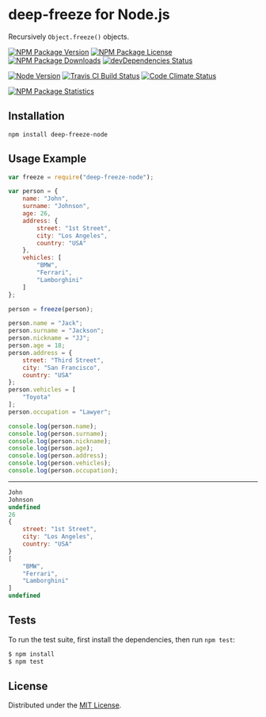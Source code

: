 # deep-freeze for Node.js

Recursively `Object.freeze()` objects.

[![NPM Package Version][npm-package-version-badge]][npm-package-url]
[![NPM Package License][npm-package-license-badge]][npm-package-license-url]
[![NPM Package Downloads][npm-package-downloads-badge]][npm-package-url]
[![devDependencies Status][devDependencies-status-badge]][devDependencies-status-page-url]

[![Node Version][node-version-badge]][node-downloads-page-url]
[![Travis CI Build Status][travis-ci-build-status-badge]][travis-ci-build-status-page-url]
[![Code Climate Status][code-climate-status-badge]][code-climate-status-page-url]

[![NPM Package Statistics][npm-package-statistics-badge]][npm-package-url]

## Installation

`npm install deep-freeze-node`

## Usage Example

```javascript
var freeze = require("deep-freeze-node");

var person = {
    name: "John",
    surname: "Johnson",
    age: 26,
    address: {
        street: "1st Street",
        city: "Los Angeles",
        country: "USA"
    },
    vehicles: [
        "BMW",
        "Ferrari",
        "Lamborghini"
    ]
};

person = freeze(person);

person.name = "Jack";
person.surname = "Jackson";
person.nickname = "JJ";
person.age = 18;
person.address = {
    street: "Third Street",
    city: "San Francisco",
    country: "USA"
};
person.vehicles = [
    "Toyota"
];
person.occupation = "Lawyer";

console.log(person.name);
console.log(person.surname);
console.log(person.nickname);
console.log(person.age);
console.log(person.address);
console.log(person.vehicles);
console.log(person.occupation);
```

***

```javascript
John
Johnson
undefined
26
{ 
    street: "1st Street", 
    city: "Los Angeles", 
    country: "USA" 
}
[
    "BMW",
    "Ferrari",
    "Lamborghini"
]
undefined
```

## Tests

To run the test suite, first install the dependencies, then run `npm test`:

```bash
$ npm install
$ npm test
```

## License

Distributed under the [MIT License](LICENSE).

[npm-package-url]: https://npmjs.org/package/deep-freeze-node

[npm-package-version-badge]: https://img.shields.io/npm/v/deep-freeze-node.svg?style=flat-square

[npm-package-license-badge]: https://img.shields.io/npm/l/deep-freeze-node.svg?style=flat-square
[npm-package-license-url]: http://opensource.org/licenses/MIT

[npm-package-downloads-badge]: https://img.shields.io/npm/dm/deep-freeze-node.svg?style=flat-square

[devDependencies-status-badge]: https://david-dm.org/AnatoliyGatt/deep-freeze-node/dev-status.svg?style=flat-square
[devDependencies-status-page-url]: https://david-dm.org/AnatoliyGatt/deep-freeze-node#info=devDependencies

[node-version-badge]: https://img.shields.io/node/v/deep-freeze-node.svg?style=flat-square
[node-downloads-page-url]: https://nodejs.org/download/

[travis-ci-build-status-badge]: https://img.shields.io/travis/AnatoliyGatt/deep-freeze-node.svg?style=flat-square
[travis-ci-build-status-page-url]: https://travis-ci.org/AnatoliyGatt/deep-freeze-node

[code-climate-status-badge]: https://img.shields.io/codeclimate/github/AnatoliyGatt/deep-freeze-node.svg?style=flat-square
[code-climate-status-page-url]: https://codeclimate.com/github/AnatoliyGatt/deep-freeze-node

[npm-package-statistics-badge]: https://nodei.co/npm/deep-freeze-node.png?downloads=true&downloadRank=true&stars=true